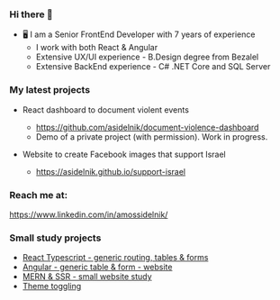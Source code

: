 ### Hi there 👋

- 🖥️ I am a Senior FrontEnd Developer with 7 years of experience
  - I work with both React & Angular
  - Extensive UX/UI experience - B.Design degree from Bezalel
  - Extensive BackEnd experience - C# .NET Core and SQL Server
  
### My latest projects
- React dashboard to document violent events
  - https://github.com/asidelnik/document-violence-dashboard
  - Demo of a private project (with permission). Work in progress.

- Website to create Facebook images that support Israel
  - https://asidelnik.github.io/support-israel
  
### Reach me at:
https://www.linkedin.com/in/amossidelnik/


### Small study projects
* [React Typescript - generic routing, tables & forms](https://github.com/asidelnik/react-typescript-generics)
* [Angular - generic table & form - website](https://github.com/asidelnik/generic-angular-components)
* [MERN & SSR - small website study](https://github.com/asidelnik/mern-ssr)
* [Theme toggling](https://asidelnik.github.io/theme-toggling--css-variables/)
